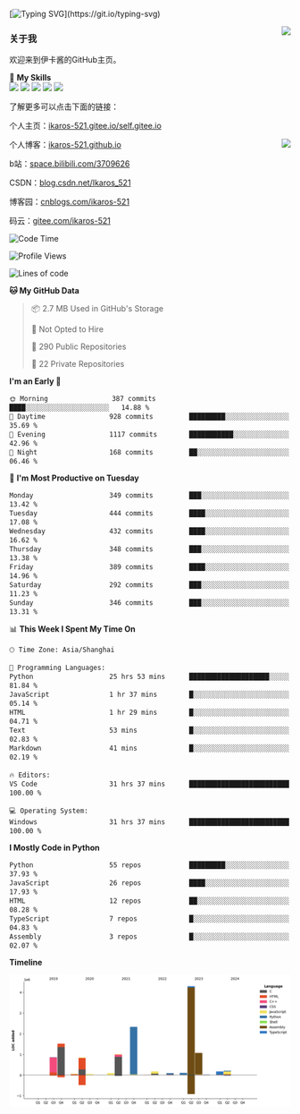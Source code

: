 [![Typing SVG](https://readme-typing-svg.herokuapp.com?size=25&duration=3000&color=8C43EA&vCenter=true&width=200&height=40&lines=Hi+Welcome+%F0%9F%91%8B%F0%9F%8F%BB;I'm+Love丶伊卡洛斯~~)](https://git.io/typing-svg)

<a href="#">
  <img align="right" src="https://github-readme-stats.vercel.app/api?username=Ikaros-521&count_private=true&show_icons=true&bg_color=15,f2f7fd,E0EAFC" />
</a>

### 关于我

欢迎来到伊卡酱的GitHub主页。

🌟 **My Skills**  
![](https://img.shields.io/badge/-C-A8B9CC?style=flat-square&logo=C&logoColor=fff)
![](https://img.shields.io/badge/-Python-3776AB?style=flat-square&logo=Python&logoColor=fff)
![](https://img.shields.io/badge/-JavaScript-F7DF1E?style=flat-square&logo=JavaScript&logoColor=fff)
![](https://img.shields.io/badge/-C++-00599C?style=flat-square&logo=Cpp&logoColor=fff)
![](https://img.shields.io/badge/-Linux-000000?style=flat-square&logo=Linux&logoColor=fff)

了解更多可以点击下面的链接：  

个人主页：[ikaros-521.gitee.io/self.gitee.io](https://ikaros-521.gitee.io/self.gitee.io/)  

<img align='right' src="https://github.com/Ikaros-521/Ikaros-521/assets/40910637/3a5e50bc-91dc-4aa5-b7a0-8b27ad1c2b33" height="330">

个人博客：[ikaros-521.github.io](https://ikaros-521.github.io/)  

b站：[space.bilibili.com/3709626](https://space.bilibili.com/3709626)  

CSDN：[blog.csdn.net/Ikaros_521](https://blog.csdn.net/Ikaros_521)  

博客园：[cnblogs.com/ikaros-521](https://www.cnblogs.com/ikaros-521)  

码云：[gitee.com/ikaros-521](https://gitee.com/ikaros-521)  


<!--START_SECTION:waka-->
![Code Time](http://img.shields.io/badge/Code%20Time-1%2C415%20hrs%2052%20mins-blue)

![Profile Views](http://img.shields.io/badge/Profile%20Views-3-blue)

![Lines of code](https://img.shields.io/badge/From%20Hello%20World%20I%27ve%20Written-12.9%20million%20lines%20of%20code-blue)

**🐱 My GitHub Data** 

> 📦 2.7 MB Used in GitHub's Storage 
 > 
> 🚫 Not Opted to Hire
 > 
> 📜 290 Public Repositories 
 > 
> 🔑 22 Private Repositories 
 > 
**I'm an Early 🐤** 

```text
🌞 Morning                387 commits         ████░░░░░░░░░░░░░░░░░░░░░   14.88 % 
🌆 Daytime                928 commits         █████████░░░░░░░░░░░░░░░░   35.69 % 
🌃 Evening                1117 commits        ███████████░░░░░░░░░░░░░░   42.96 % 
🌙 Night                  168 commits         ██░░░░░░░░░░░░░░░░░░░░░░░   06.46 % 
```
📅 **I'm Most Productive on Tuesday** 

```text
Monday                   349 commits         ███░░░░░░░░░░░░░░░░░░░░░░   13.42 % 
Tuesday                  444 commits         ████░░░░░░░░░░░░░░░░░░░░░   17.08 % 
Wednesday                432 commits         ████░░░░░░░░░░░░░░░░░░░░░   16.62 % 
Thursday                 348 commits         ███░░░░░░░░░░░░░░░░░░░░░░   13.38 % 
Friday                   389 commits         ████░░░░░░░░░░░░░░░░░░░░░   14.96 % 
Saturday                 292 commits         ███░░░░░░░░░░░░░░░░░░░░░░   11.23 % 
Sunday                   346 commits         ███░░░░░░░░░░░░░░░░░░░░░░   13.31 % 
```


📊 **This Week I Spent My Time On** 

```text
🕑︎ Time Zone: Asia/Shanghai

💬 Programming Languages: 
Python                   25 hrs 53 mins      ████████████████████░░░░░   81.84 % 
JavaScript               1 hr 37 mins        █░░░░░░░░░░░░░░░░░░░░░░░░   05.14 % 
HTML                     1 hr 29 mins        █░░░░░░░░░░░░░░░░░░░░░░░░   04.71 % 
Text                     53 mins             █░░░░░░░░░░░░░░░░░░░░░░░░   02.83 % 
Markdown                 41 mins             █░░░░░░░░░░░░░░░░░░░░░░░░   02.19 % 

🔥 Editors: 
VS Code                  31 hrs 37 mins      █████████████████████████   100.00 % 

💻 Operating System: 
Windows                  31 hrs 37 mins      █████████████████████████   100.00 % 
```

**I Mostly Code in Python** 

```text
Python                   55 repos            █████████░░░░░░░░░░░░░░░░   37.93 % 
JavaScript               26 repos            ████░░░░░░░░░░░░░░░░░░░░░   17.93 % 
HTML                     12 repos            ██░░░░░░░░░░░░░░░░░░░░░░░   08.28 % 
TypeScript               7 repos             █░░░░░░░░░░░░░░░░░░░░░░░░   04.83 % 
Assembly                 3 repos             █░░░░░░░░░░░░░░░░░░░░░░░░   02.07 % 
```



**Timeline**

![Lines of Code chart](https://raw.githubusercontent.com/Ikaros-521/Ikaros-521/main/assets/bar_graph.png)


<!--END_SECTION:waka-->


<!--
**Ikaros-521/Ikaros-521** is a ✨ _special_ ✨ repository because its `README.md` (this file) appears on your GitHub profile.

Here are some ideas to get you started:

- 🔭 I’m currently working on ...
- 🌱 I’m currently learning ...
- 👯 I’m looking to collaborate on ...
- 🤔 I’m looking for help with ...
- 💬 Ask me about ...
- 📫 How to reach me: ...
- 😄 Pronouns: ...
- ⚡ Fun fact: ...
-->
